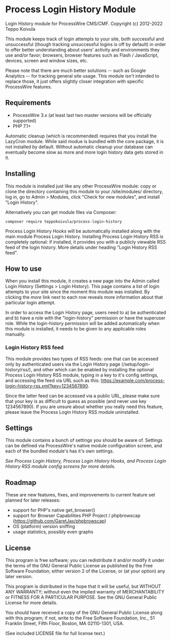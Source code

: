Process Login History Module
============================

Login History module for ProcessWire CMS/CMF.
Copyright (c) 2012-2022 Teppo Koivula

This module keeps track of login attempts to your site, both successful and unsuccessful (though tracking unsuccessful logins is off by default) in order to offer better understanding about users' activity and environments they use and/or favor; browsers, browser features such as Flash / JavaScript, devices, screen and window sizes, etc.

Please note that there are much better solutions -- such as Google Analytics -- for tracking general site usage. This module isn't intended to replace those, it just offers slightly closer integration with specific ProcessWire features.

## Requirements

- ProcessWire 3.x (at least last two master versions will be officially supported)
- PHP 7.1+

Automatic cleanup (which is recommended) requires that you install the LazyCron module. While said modue is bundled with the core package, it is not installed by default. Without automatic cleanup your database can eventually become slow as more and more login history data gets stored in it.

## Installing

This module is installed just like any other ProcessWire module: copy or clone the directory containing this module to your /site/modules/ directory, log in, go to Admin > Modules, click "Check for new modules", and install "Login History".

Alternatively you can get module files via Composer:

```
composer require teppokoivula/process-login-history
```

Process Login History Hooks will be automatically installed along with the main module Process Login History. Installing Process Login History RSS is completely optional: if installed, it provides you with a publicly viewable RSS feed of the login history. More details under heading "Login History RSS feed".

## How to use

When you install this module, it creates a new page into the Admin called Login History (Settings > Login History). This page contains a list of login attempts to your site since the moment this module was installed. By clicking the *more* link next to each row reveals more information about that particular login attempt.

In order to access the Login History page, users need to a) be authenticated and b) have a role with the "login-history" permission *or* have the superuser role. While the login-history permission will be added automatically when this module is installed, it needs to be given to any applicable roles manually.

### Login History RSS feed

This module provides two types of RSS feeds: one that can be accessed only by authenticated users via the Login History page (/setup/login-history/rss/), and other which can be enabled by installing the optional Process Login History RSS module, typing in a key to it's config settings, and accessing the feed via URL such as this: https://example.com/process-login-history-rss.xml?key=1234567890.

Since the latter feed can be accessed via a public URL, please make sure that your key is as difficult to guess as possible (and never use key 1234567890). If you are unsure about whether you really need this feature, please leave the Process Login History RSS module uninstalled.

## Settings

This module contains a bunch of settings you should be aware of. Settings can be defined via ProcessWire's native module configuration screen, and each of the bundled module's has it's own settings.

*See Process Login History, Process Login History Hooks, and Process Login History RSS module config screens for more details.*

## Roadmap

These are new features, fixes, and improvements to current feature set planned for later releases:

* support for PHP's native get_browser()
* support for Browser Capabilities PHP Project / phpbrowscap (https://github.com/GaretJax/phpbrowscap)
* OS (platform) version sniffing
* usage statistics, possibly even graphs

## License

This program is free software; you can redistribute it and/or modify it under the terms of the GNU General Public License as published by the Free Software Foundation; either version 2 of the License, or (at your option) any later version.

This program is distributed in the hope that it will be useful, but WITHOUT ANY WARRANTY; without even the implied warranty of MERCHANTABILITY or FITNESS FOR A PARTICULAR PURPOSE. See the GNU General Public License for more details.

You should have received a copy of the GNU General Public License along with this program; if not, write to the Free Software Foundation, Inc., 51 Franklin Street, Fifth Floor, Boston, MA  02110-1301, USA.

(See included LICENSE file for full license text.)

